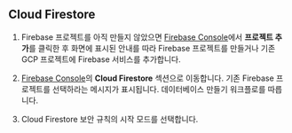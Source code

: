 ## Cloud Firestore
1. Firebase 프로젝트를 아직 만들지 않았으면 [Firebase Console](https://console.firebase.google.com/?authuser=0&hl=ko)에서 **프로젝트 추가**를 클릭한 후 화면에 표시된 안내를 따라 Firebase 프로젝트를 만들거나 기존 GCP 프로젝트에 Firebase 서비스를 추가합니다.
    
2. [Firebase Console](https://console.firebase.google.com/project/_/firestore?authuser=0&hl=ko)의 **Cloud Firestore** 섹션으로 이동합니다. 기존 Firebase 프로젝트를 선택하라는 메시지가 표시됩니다. 데이터베이스 만들기 워크플로를 따릅니다.
    
3. Cloud Firestore 보안 규칙의 시작 모드를 선택합니다.